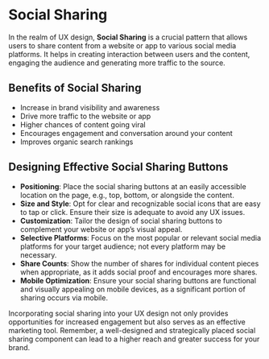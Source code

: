 # Social Sharing

In the realm of UX design, **Social Sharing** is a crucial pattern that allows users to share content from a website or app to various social media platforms. It helps in creating interaction between users and the content, engaging the audience and generating more traffic to the source.

## Benefits of Social Sharing

- Increase in brand visibility and awareness
- Drive more traffic to the website or app
- Higher chances of content going viral
- Encourages engagement and conversation around your content
- Improves organic search rankings

## Designing Effective Social Sharing Buttons

- **Positioning**: Place the social sharing buttons at an easily accessible location on the page, e.g., top, bottom, or alongside the content.
- **Size and Style**: Opt for clear and recognizable social icons that are easy to tap or click. Ensure their size is adequate to avoid any UX issues.
- **Customization**: Tailor the design of social sharing buttons to complement your website or app’s visual appeal.
- **Selective Platforms**: Focus on the most popular or relevant social media platforms for your target audience; not every platform may be necessary.
- **Share Counts**: Show the number of shares for individual content pieces when appropriate, as it adds social proof and encourages more shares.
- **Mobile Optimization**: Ensure your social sharing buttons are functional and visually appealing on mobile devices, as a significant portion of sharing occurs via mobile.

Incorporating social sharing into your UX design not only provides opportunities for increased engagement but also serves as an effective marketing tool. Remember, a well-designed and strategically placed social sharing component can lead to a higher reach and greater success for your brand.
